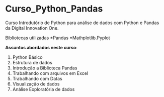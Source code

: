 # Curso_Python_Pandas
 Curso Introdutório de Python para análise de dados com Python e Pandas da Digital Innovation One.
 
 Bibliotecas utilizadas
  *Pandas
  *Mathplotlib.Pyplot
 
 **Assuntos abordados neste curso**:
 1. Python Básico
 1. Estrutura de dados
 1. Introdução a Biblioteca Pandas
 1. Trabalhando com arquivos em Excel
 1. Trabalhando com Datas
 1. Visualização de dados
 1. Análise Exploratória de dados
